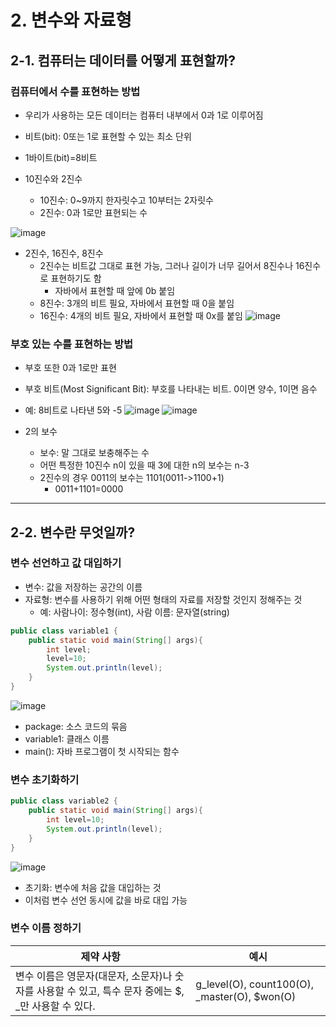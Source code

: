 # 2. 변수와 자료형

## 2-1. 컴퓨터는 데이터를 어떻게 표현할까?

### 컴퓨터에서 수를 표현하는 방법
* 우리가 사용하는 모든 데이터는 컴퓨터 내부에서 0과 1로 이루어짐
* 비트(bit): 0또는 1로 표현할 수 있는 최소 단위
* 1바이트(bit)=8비트

* 10진수와 2진수
    * 10진수: 0~9까지 한자릿수고 10부터는 2자릿수
    * 2진수: 0과 1로만 표현되는 수
 
![image](https://github.com/qlkdkd/2-winter/assets/71871927/012b4e29-1134-4543-a296-3f103a77ebf1)

* 2진수, 16진수, 8진수
    * 2진수는 비트값 그대로 표현 가능, 그러나 길이가 너무 길어서 8진수나 16진수로 표현하기도 함
        * 자바에서 표현할 때 앞에 0b 붙임
    * 8진수: 3개의 비트 필요, 자바에서 표현할 때 0을 붙임
    * 16진수: 4개의 비트 필요, 자바에서 표현할 때 0x를 붙임
![image](https://github.com/qlkdkd/2-winter/assets/71871927/46b52936-2fe6-42bf-8cf6-3cce44f830fe)

### 부호 있는 수를 표현하는 방법
* 부호 또한 0과 1로만 표현
* 부호 비트(Most Significant Bit): 부호를 나타내는 비트. 0이면 양수, 1이면 음수
* 예: 8비트로 나타낸 5와 -5
![image](https://github.com/qlkdkd/2-winter/assets/71871927/969cd513-9637-42af-8dfd-beaaf050abc6)
![image](https://github.com/qlkdkd/2-winter/assets/71871927/bac037b2-ab00-4731-8675-5125fb57103e)

* 2의 보수
    * 보수: 말 그대로 보충해주는 수
    * 어떤 특정한 10진수 n이 있을 때 3에 대한 n의 보수는 n-3
    * 2진수의 경우 0011의 보수는 1101(0011->1100+1)
        * 0011+1101=0000
     
---

## 2-2. 변수란 무엇일까?
### 변수 선언하고 값 대입하기
* 변수: 값을 저장하는 공간의 이름
* 자료형: 변수를 사용하기 위해 어떤 형태의 자료를 저장할 것인지 정해주는 것
    * 예: 사람나이: 정수형(int), 사람 이름: 문자열(string)
```java
public class variable1 {
    public static void main(String[] args){
        int level;
        level=10;
        System.out.println(level);
    }
}
```
![image](https://github.com/qlkdkd/2-winter/assets/71871927/d24e18b3-8641-4bca-8d4d-e6f888a1e88d)

* package: 소스 코드의 묶음
* variable1: 클래스 이름
* main(): 자바 프로그램이 첫 시작되는 함수

### 변수 초기화하기
```java
public class variable2 {
    public static void main(String[] args){
        int level=10;
        System.out.println(level);
    }
}
```
![image](https://github.com/qlkdkd/2-winter/assets/71871927/200b451e-2692-4393-88b0-cfdfb3dd5bad)
* 초기화: 변수에 처음 값을 대입하는 것
* 이처럼 변수 선언 동시에 값을 바로 대입 가능

### 변수 이름 정하기
제약 사항|예시
---|---
변수 이름은 영문자(대문자, 소문자)나 숫자를 사용할 수 있고, 특수 문자 중에는 $, _만 사용할 수 있다.|g_level(O), count100(O), _master(O), $won(O)
